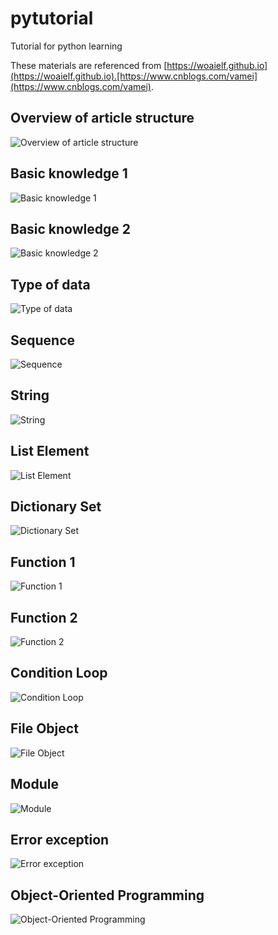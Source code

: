 # pytutorial
Tutorial for python learning

These materials are referenced from [https://woaielf.github.io](https://woaielf.github.io).[https://www.cnblogs.com/vamei](https://www.cnblogs.com/vamei).


## Overview of article structure
![Overview of article structure](文章结构概览.png)

## Basic knowledge 1
![Basic knowledge 1](基础知识1.png)

## Basic knowledge 2
![Basic knowledge 2](基础知识2.png)

## Type of data
![Type of data](数据类型.png)

## Sequence
![Sequence](序列.png)

## String
![String](字符串.png)

## List Element
![List Element](列表元组.png)

## Dictionary Set
![Dictionary Set](字典集合.png)

## Function 1
![Function 1](函数1.png)

## Function 2
![Function 2](函数2.png)

## Condition Loop
![Condition Loop](条件循环.png)

## File Object
![File Object](文件对象.png)

## Module
![Module](模块.png)

## Error exception
![Error exception](错误异常.png)

## Object-Oriented Programming
![Object-Oriented Programming](面向对象编程.png)
